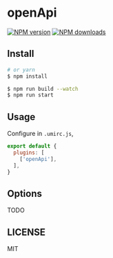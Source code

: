 # openApi

[![NPM version](https://img.shields.io/npm/v/openApi.svg?style=flat)](https://npmjs.org/package/openApi)
[![NPM downloads](http://img.shields.io/npm/dm/openApi.svg?style=flat)](https://npmjs.org/package/openApi)



## Install

```bash
# or yarn
$ npm install
```

```bash
$ npm run build --watch
$ npm run start
```

## Usage

Configure in `.umirc.js`,

```js
export default {
  plugins: [
    ['openApi'],
  ],
}
```

## Options

TODO

## LICENSE

MIT
